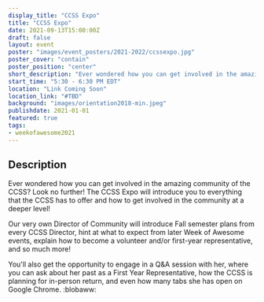 ```yaml
---
display_title: "CCSS Expo"
title: "CCSS Expo"
date: 2021-09-13T15:00:00Z
draft: false
layout: event
poster: "images/event_posters/2021-2022/ccssexpo.jpg"
poster_cover: "contain"
poster_position: "center"
short_description: "Ever wondered how you can get involved in the amazing community of the CCSS?"
start_time: "5:30 - 6:30 PM EDT"
location: "Link Coming Soon"
location_link: "#TBD"
background: "images/orientation2018-min.jpeg"
publishdate: 2021-01-01
featured: true
tags:
- weekofawesome2021
---
```


## Description

Ever wondered how you can get involved in the amazing community of the CCSS? Look no further! The CCSS Expo will introduce you to everything that the CCSS has to offer and how to get involved in the community at a deeper level! 

Our very own Director of Community will introduce Fall semester plans from every CCSS Director, hint at what to expect from later Week of Awesome events, explain how to become a volunteer and/or first-year representative, and so much more!

You'll also get the opportunity to engage in a Q&A session with her, where you can ask about her past as a First Year Representative, how the CCSS is planning for in-person return, and even how many tabs she has open on Google Chrome. :blobaww: